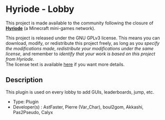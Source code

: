 # Hyriode - Lobby

This project is made available to the community following the closure of [**Hyriode**](https://hyriode.fr) (a Minecraft mini-games network).<br>

This project is released under the GNU GPLv3 license. This means you can download, modify, or redistribute this project freely, as long as you *specify the modifications made*, *redistribute your modifications under the same license*, and remember to *identify that your work is based on this project from Hyriode*.<br>
The license text is available [here](LICENCE.md) if you want more details.

## Description

This plugin is used on every lobby to add GUIs, leaderboards, jump, etc.

- Type: Plugin
- Developer(s) : AstFaster, Pierre (Var_Char), boul2gom, Akkashi, Pas2Pseudo, Calyx